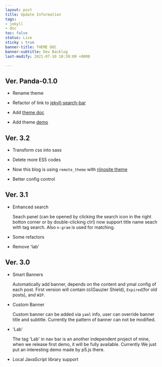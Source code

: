 ```yaml
---
layout: post
title: Update Information
tags: 
- jekyll 
- doc
toc: false
status: Live
sticky : true
banner-title: THEME DOC
banner-subtitle: Dev Backlog
last-modify: 2021-07-10 10:30:00 +0000

---
```


## Ver. Panda-0.1.0

- Rename theme

- Refactor of link to [jekyll-search-bar](https://github.com/sorphwer/jekyll-theme-panda)

- Add [theme doc](https://github.com/sorphwer/jekyll-theme-panda)

- Add theme [demo](https://riino.site/jekyll-theme-panda/)

## Ver. 3.2

- Transform css into sass

- Delete more ES5 codes

- Now this blog is using `remote_theme` with [riinosite theme](https://github.com/sorphwer/jekyll-theme-panda)

- Better config control



## Ver. 3.1

-  Enhanced search 
   
   Seach panel (can be opened by clicking the search icon in the right botton corner or by double-clicking ctrl) now support title name seach with tag search. Also `n-gram` is used for matching.

-  Some refactors

-  Remove 'lab'

## Ver. 3.0

-  Smart Banners

    Automatically add banner, depends on the content and ymal config of each post. First version will contain `GS`(Gauzier Shield), `Expired`(for old posts), and `WIP`.

-  Custom Banner

    Custom banner can be added via `yaml` info, user can override banner title and subtitle. Currently the pattern of banner can not be modified.

-  'Lab'

    The tag 'Lab' in nav bar is an another independent project of mine, when we release first demo, it will be fully available. Currently We just put an interesting demo made by p5.js there.

-  Local JavaScript library support
